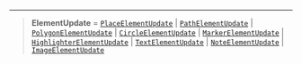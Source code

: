 ***

> **ElementUpdate** = [`PlaceElementUpdate`](PlaceElementUpdate.md) | [`PathElementUpdate`](PathElementUpdate.md) | [`PolygonElementUpdate`](PolygonElementUpdate.md) | [`CircleElementUpdate`](CircleElementUpdate.md) | [`MarkerElementUpdate`](MarkerElementUpdate.md) | [`HighlighterElementUpdate`](HighlighterElementUpdate.md) | [`TextElementUpdate`](TextElementUpdate.md) | [`NoteElementUpdate`](NoteElementUpdate.md) | [`ImageElementUpdate`](ImageElementUpdate.md)
